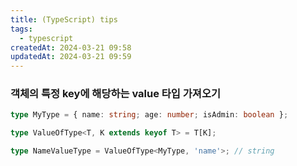```yaml
---
title: (TypeScript) tips
tags:
  - typescript
createdAt: 2024-03-21 09:58
updatedAt: 2024-03-21 09:59
---
```


### 객체의 특정 key에 해당하는 value 타입 가져오기

```typescript
type MyType = { name: string; age: number; isAdmin: boolean };

type ValueOfType<T, K extends keyof T> = T[K];

type NameValueType = ValueOfType<MyType, 'name'>; // string
```
